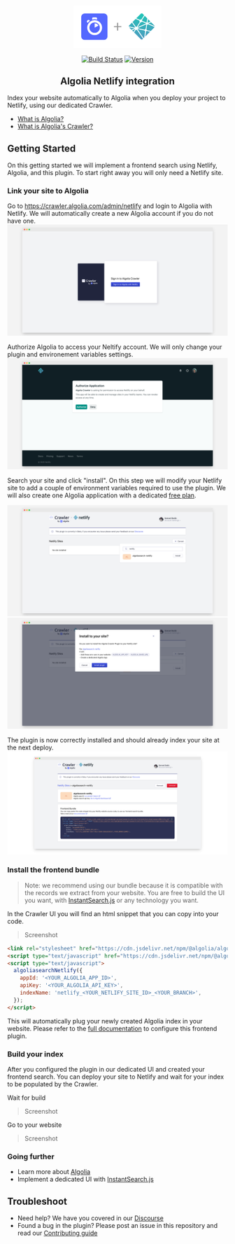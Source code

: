 <p align="center">
  <a href="https://vuejs.org" target="_blank" rel="noopener noreferrer">
    <img width="200" src="/logo.png" alt="Vue logo">
  </a>
</p>
<p align="center">
  <a href="https://circleci.com/gh/algolia/algoliasearch-netlify/tree/master"><img src="https://img.shields.io/circleci/build/gh/algolia/algoliasearch-netlify/master" alt="Build Status"></a>
  <a href="https://www.npmjs.com/package/@algolia/netlify-plugin-crawler"><img src="https://img.shields.io/npm/v/algolia/netlify-plugin-crawler" alt="Version"></a>
</p>

<h2 align="center"> Algolia Netlify integration</h2>

Index your website automatically to Algolia when you deploy your project to Netlify, using our dedicated Crawler.

- [What is Algolia?](https://www.algolia.com/doc/guides/getting-started/what-is-algolia/)
- [What is Algolia's Crawler?](https://www.algolia.com/doc/tools/crawler/getting-started/overview/)

## Getting Started

On this getting started we will implement a frontend search using Netlify, Algolia, and this plugin.
To start right away you will only need a Netlify site.

### Link your site to Algolia

Go to <https://crawler.algolia.com/admin/netlify> and login to Algolia with Netlify.
We will automatically create a new Algolia account if you do not have one.
<img src="/docs/screenshots/screely-1601374927601.png?raw=true" alt="Sign in to Algolia with Netlify">

Authorize Algolia to access your Neltify account.
We will only change your plugin and environement variables settings.
<img src="/docs/screenshots/screely-1601374957113.png?raw=true" alt="Authorize Algolia's oauth">

Search your site and click "install".
On this step we will modify your Netlify site to add a couple of environment variables required to use the plugin.
We will also create one Algolia application with a dedicated [free plan](https://www.algolia.com/pricing/).

<img src="/docs/screenshots/screely-1601374987493.png?raw=true" alt="Search and install your site.">
<img src="/docs/screenshots/screely-1601374996541.png?raw=true" alt="Search and install your site.">

The plugin is now correctly installed and should already index your site at the next deploy.
<img src="/docs/screenshots/screely-1601375010606.png?raw=true" alt="Search and install your site.">

### Install the frontend bundle

> Note: we recommend using our bundle because it is compatible with the records we extract from your website.
> You are free to build the UI you want, with [InstantSearch.js](https://www.algolia.com/doc/guides/building-search-ui/what-is-instantsearch/js/) or any technology you want.

In the Crawler UI you will find an html snippet that you can copy into your code.
> Screenshot

```html
<link rel="stylesheet" href="https://cdn.jsdelivr.net/npm/@algolia/algoliasearch-netlify@0/dist/algoliasearchNetlify.css" />
<script type="text/javascript" href="https://cdn.jsdelivr.net/npm/@algolia/algoliasearch-netlify@0/dist/algoliasearchNetlify.js"></script>
<script type="text/javascript">
  algoliasearchNetlify({
    appId: '<YOUR_ALGOLIA_APP_ID>',
    apiKey: '<YOUR_ALGOLIA_API_KEY>',
    indexName: 'netlify_<YOUR_NETLIFY_SITE_ID>_<YOUR_BRANCH>',
  });
</script>
```

This will automatically plug your newly created Algolia index in your website.
Please refer to the [full documentation](https://github.com/algolia/algoliasearch-netlify/tree/master/frontend) to configure this frontend plugin.

### Build your index

After you configured the plugin in our dedicated UI and created your frontend search. You can deploy your site to Netlify and wait for your index to be populated by the Crawler.

Wait for build
> Screenshot

Go to your website
> Screenshot

### Going further

- Learn more about [Algolia](https://www.algolia.com/doc/)
- Implement a dedicated UI with [InstantSearch.js](https://www.algolia.com/doc/guides/building-search-ui/what-is-instantsearch/js/)

## Troubleshoot

- Need help? We have you covered in our [Discourse](https://discourse.algolia.com/c/netlify/28)
- Found a bug in the plugin? Please post an issue in this repository and read our [Contributing guide](/CONTRIBUTING.md)
